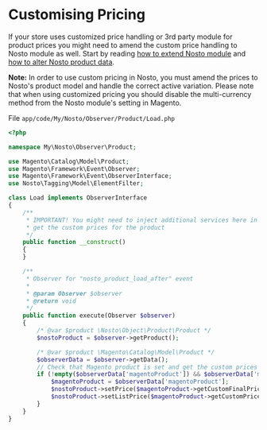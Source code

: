 # Customising Pricing

If your store uses customized price handling or 3rd party module for product prices you might need to amend the custom price handling to Nosto module as well. Start by reading [how to extend Nosto module](../) and [how to alter Nosto product data](./).

**Note:** In order to use custom pricing in Nosto, you must amend the prices to Nosto's product model and handle the correct active variation. Please note that when using customized pricing you should disable the multi-currency method from the Nosto module's setting in Magento.

File `app/code/My/Nosto/Observer/Product/Load.php`

```php
<?php

namespace My\Nosto\Observer\Product;

use Magento\Catalog\Model\Product;
use Magento\Framework\Event\Observer;
use Magento\Framework\Event\ObserverInterface;
use Nosto\Tagging\Model\ElementFilter;

class Load implements ObserverInterface
{
    /**
     * IMPORTANT! You might need to inject additional services here in order to
     * get the custom prices for the product
     */
    public function __construct()
    {
    }

    /**
     * Observer for "nosto_product_load_after" event
     *
     * @param Observer $observer
     * @return void
     */
    public function execute(Observer $observer)
    {
        /* @var $product \Nosto\Object\Product\Product */
        $nostoProduct = $observer->getProduct();

        /* @var $product \Magento\Catalog\Model\Product */
        $observerData = $observer->getData();
        // Check that Magento product is set and get the custom prices from Magento product model
        if (!empty($observerData['magentoProduct']) && $observerData['magentoProduct'] instanceof Product) {
            $magentoProduct = $observerData['magentoProduct'];
            $nostoProduct->setPrice($magentoProduct->getCustomFinalPrice());
            $nostoProduct->setListPrice($magentoProduct->getCustomPrice());
        }
    }
}
```

